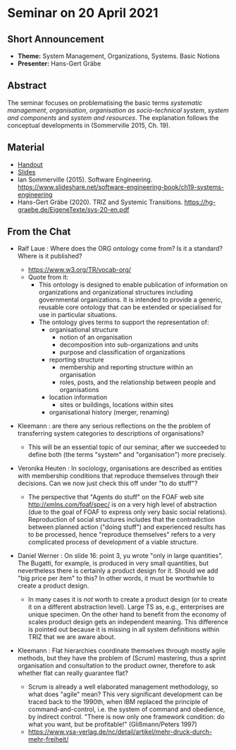# Seminar on 20 April 2021

## Short Announcement

* __Theme:__  System Management, Organizations, Systems. Basic Notions
* __Presenter:__ Hans-Gert Gräbe

## Abstract

The seminar focuses on problematising the basic terms _systematic management_,
_organisation_, _organisation as socio-technical system_, _system and
components_ and _system and resources_. The explanation follows the conceptual
developments in (Sommerville 2015, Ch. 19).

## Material

* [Handout](Handout.pdf) 
* [Slides](Slides.pdf) 
* Ian Sommerville (2015). Software Engineering.
  <https://www.slideshare.net/software-engineering-book/ch19-systems-engineering>
* Hans-Gert Gräbe (2020). TRIZ and Systemic Transitions.
  <https://hg-graebe.de/EigeneTexte/sys-20-en.pdf>

## From the Chat 

- Ralf Laue : Where does the ORG ontology come from? Is it a standard?  Where
  is it published?
  - <https://www.w3.org/TR/vocab-org/>
  - Quote from it:
    - This ontology is designed to enable publication of information on
      organizations and organizational structures including governmental
      organizations. It is intended to provide a generic, reusable core
      ontology that can be extended or specialised for use in particular
      situations.
    - The ontology gives terms to support the representation of:
      - organisational structure
        - notion of an organisation
        - decomposition into sub-organizations and units
        - purpose and classification of organizations
      - reporting structure
        - membership and reporting structure within an organisation
        - roles, posts, and the relationship between people and organisations
      - location information
        - sites or buildings, locations within sites
      - organisational history (merger, renaming)

- Kleemann : are there any serious reflections on the the problem of
  transferring system categories to descriptions of organisations?
  - This will be an essential topic of our seminar, after we succeeded to
    define both (the terms "system" and "organisation") more precisely.

- Veronika Heuten : In sociology, organisations are described as entities with
  membership conditions that reproduce themselves through their decisions.
  Can we now just check this off under "to do stuff"?
  - The perspective that "Agents do stuff" on the FOAF web site
    <http://xmlns.com/foaf/spec/> is on a very high level of abstraction (due
    to the goal of FOAF to express only very basic social relations).
    Reproduction of social structures includes that the contradiction between
    planned action ("doing stuff") and experienced results has to be
    processed, hence "reproduce themselves" refers to a very complicated
    process of development of a viable structure.

- Daniel Werner : On slide 16: point 3, yu wrote "only in large quantities".
  The Bugatti, for example, is produced in very small quantities, but
  nevertheless there is certainly a product design for it.  Should we add "big
  price per item" to this?  In other words, it must be worthwhile to create a
  product design.
  - In many cases it is _not_ worth to create a product design (or to create
    it on a different abstraction level). Large TS as, e.g., enterprises are
    unique specimen.  On the other hand to benefit from the economy of scales
    product design gets an independent meaning.  This difference is pointed
    out because it is missing in all system definitions within TRIZ that we
    are aware about.

- Kleemann : Flat hierarchies coordinate themselves through mostly agile
  methods, but they have the problem of (Scrum) mastering, thus a sprint
  organisation and consultation to the product owner, therefore to ask whether
  flat can really guarantee flat?
  - Scrum is already a well elaborated management methodology, so what does
    "agile" mean?  This very significant development can be traced back to the
    1990th, when IBM replaced the principle of command-and-control, i.e. the
    system of command and obedience, by indirect control. "There is now only
    one framework condition: do what you want, but be profitable!"
    (Glißmann/Peters 1997)
  - <https://www.vsa-verlag.de/nc/detail/artikel/mehr-druck-durch-mehr-freiheit/>

